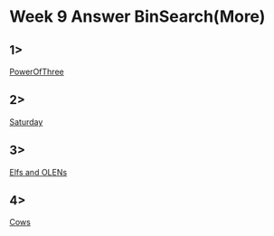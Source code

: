 ﻿# Week 9 Answer BinSearch(More)  

## 1>     
[PowerOfThree](https://leetcode.com/problems/power-of-three/description/) 

## 2> 
[Saturday](http://informatics.mccme.ru/mod/statements/view3.php?id=1966&chapterid=1620#1)
 

## 3> 
[Elfs and OLENs](http://informatics.mccme.ru/mod/statements/view3.php?id=1966&chapterid=414#1) 
  
## 4> 
[Cows](http://informatics.mccme.ru/mod/statements/view3.php?id=1966&chapterid=1#1)  
  
    
   


